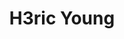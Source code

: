 ---
layout: home
title: "H3ric Young"
description: ————终身就职于Stark Industries<br><br>程序猿，经常瞎拍照，偶尔篮球，偶尔咖啡，偶尔柠檬茶，对，维他那种<br><br>该博客不定期发布文章，聊技术，聊摄影，聊咖啡，聊NBA,聊电影<br>
tags: [Jekyll, theme, responsive, blog, template]
image:
  feature: typewriter.jpg
  lemontea: LemonTea.jpg
---